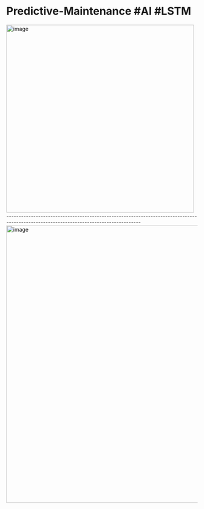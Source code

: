 # Predictive-Maintenance #AI #LSTM

<img width="494" alt="image" src="https://user-images.githubusercontent.com/68886395/215417288-b3391d36-3487-409e-9c79-f40a088472d4.png">
-------------------------------------------------------------------------------------------------------------------------------------
<img width="730" alt="image" src="https://user-images.githubusercontent.com/68886395/215417213-0aaf1e6e-b2fc-44e1-ab7f-47ceb54044ea.png">
